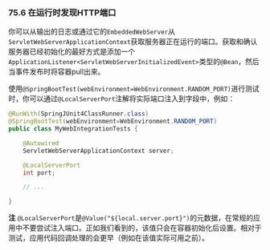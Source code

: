 ### 75.6 在运行时发现HTTP端口

你可以从输出的日志或通过它的`EmbeddedWebServer`从`ServletWebServerApplicationContext`获取服务器正在运行的端口。获取和确认服务器已经初始化的最好方式是添加一个`ApplicationListener<ServletWebServerInitializedEvent>`类型的`@Bean`，然后当事件发布时将容器pull出来。

使用`@SpringBootTest(webEnvironment=WebEnvironment.RANDOM_PORT)`进行测试时，你可以通过`@LocalServerPort`注解将实际端口注入到字段中，例如：
```java
@RunWith(SpringJUnit4ClassRunner.class)
@SpringBootTest(webEnvironment=WebEnvironment.RANDOM_PORT)
public class MyWebIntegrationTests {

    @Autowired
    ServletWebServerApplicationContext server;

    @LocalServerPort
    int port;

    // ...

}
```
**注** `@LocalServerPort`是`@Value("${local.server.port}")`的元数据，在常规的应用中不要尝试注入端口。正如我们看到的，该值只会在容器初始化后设置。相对于测试，应用代码回调处理的会更早（例如在该值实际可用之前）。
